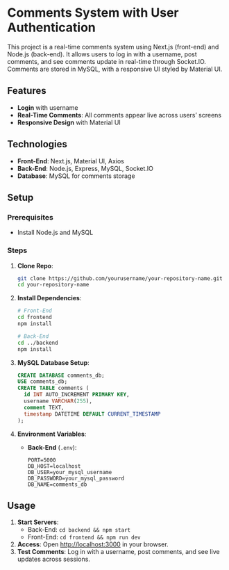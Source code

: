 # Comments System with User Authentication

This project is a real-time comments system using Next.js (front-end) and Node.js (back-end). It allows users to log in with a username, post comments, and see comments update in real-time through Socket.IO. Comments are stored in MySQL, with a responsive UI styled by Material UI.

## Features

- **Login** with username
- **Real-Time Comments**: All comments appear live across users’ screens
- **Responsive Design** with Material UI

## Technologies

- **Front-End**: Next.js, Material UI, Axios
- **Back-End**: Node.js, Express, MySQL, Socket.IO
- **Database**: MySQL for comments storage

## Setup

### Prerequisites

- Install Node.js and MySQL

### Steps

1. **Clone Repo**:

   ```bash
   git clone https://github.com/yourusername/your-repository-name.git
   cd your-repository-name
   ```

2. **Install Dependencies**:

   ```bash
   # Front-End
   cd frontend
   npm install

   # Back-End
   cd ../backend
   npm install
   ```

3. **MySQL Database Setup**:

   ```sql
   CREATE DATABASE comments_db;
   USE comments_db;
   CREATE TABLE comments (
     id INT AUTO_INCREMENT PRIMARY KEY,
     username VARCHAR(255),
     comment TEXT,
     timestamp DATETIME DEFAULT CURRENT_TIMESTAMP
   );
   ```

4. **Environment Variables**:

   - **Back-End** (`.env`):
     ```plaintext
     PORT=5000
     DB_HOST=localhost
     DB_USER=your_mysql_username
     DB_PASSWORD=your_mysql_password
     DB_NAME=comments_db
     ```

## Usage

1. **Start Servers**:
   - Back-End: `cd backend && npm start`
   - Front-End: `cd frontend && npm run dev`
2. **Access**: Open [http://localhost:3000](http://localhost:3000) in your browser.
3. **Test Comments**: Log in with a username, post comments, and see live updates across sessions.
